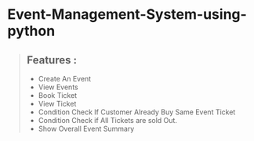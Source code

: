 # Event-Management-System-using-python

> ## Features :
> - Create An Event
> - View Events
> - Book Ticket 
> - View Ticket 
> - Condition Check If Customer Already Buy Same Event Ticket 
> - Condition Check if All Tickets are sold Out. 
> - Show Overall Event Summary




